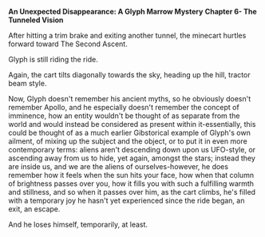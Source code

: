 **An Unexpected Disappearance: A Glyph Marrow Mystery** **Chapter 6- The Tunneled Vision**

After hitting a trim brake and exiting another tunnel, the minecart hurtles forward toward The Second Ascent.

Glyph is still riding the ride.

Again, the cart tilts diagonally towards the sky, heading up the hill, tractor beam style.

Now, Glyph doesn't remember his ancient myths, so he obviously doesn't remember Apollo, and he especially doesn't remember the concept of imminence, how an entity wouldn't be thought of as separate from the world and would instead be considered as present within it-essentially, this could be thought of as a much earlier Gibstorical example of Glyph's own ailment, of mixing up the subject and the object, or to put it in even more contemporary terms: aliens aren't descending down upon us UFO-style, or ascending away from us to hide, yet again, amongst the stars; instead they are inside us, and we are the aliens of ourselves-however, he does remember how it feels when the sun hits your face, how when that column of brightness passes over you, how it fills you with such a fulfilling warmth and stillness, and so when it passes over him, as the cart climbs, he's filled with a temporary joy he hasn't yet experienced since the ride began, an exit, an escape.

And he loses himself, temporarily, at least.